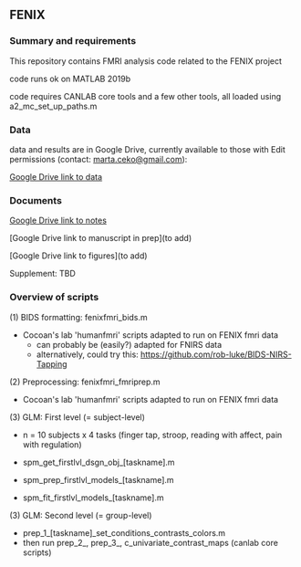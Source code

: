 ## FENIX 

### Summary and requirements

This repository contains FMRI analysis code related to the FENIX project 

code runs ok on MATLAB 2019b

code requires CANLAB core tools and a few other tools, all loaded using a2_mc_set_up_paths.m

### Data 
data and results are in Google Drive, currently available to those with Edit permissions (contact: marta.ceko@gmail.com):

[Google Drive link to data](https://drive.google.com/drive/folders/1B3R5VZHeqQ3_KeJ1lweyBbLVNQeNnjrd?usp=sharing)

### Documents 

[Google Drive link to notes](https://docs.google.com/document/d/1-fGsBUktHSFKVsCYtNA6UotB3DEnhiP-hHVsiIQ-vII/edit#heading=h.glwm6zv7e37q)

[Google Drive link to manuscript in prep](to add)

[Google Drive link to figures](to add)

Supplement: TBD

### Overview of scripts

(1) BIDS formatting: fenixfmri_bids.m 
- Cocoan's lab 'humanfmri' scripts adapted to run on FENIX fmri data 
  - can probably be (easily?) adapted for FNIRS data
  - alternatively, could try this: https://github.com/rob-luke/BIDS-NIRS-Tapping
 
(2) Preprocessing: fenixfmri_fmriprep.m
- Cocoan's lab 'humanfmri' scripts adapted to run on FENIX fmri data 

(3) GLM: First level (= subject-level) 

- n = 10 subjects x 4 tasks (finger tap, stroop, reading with affect, pain with regulation) 

- spm_get_firstlvl_dsgn_obj_[taskname].m
- spm_prep_firstlvl_models_[taskname].m
- spm_fit_firstlvl_models_[taskname].m

(3) GLM: Second level (= group-level) 

- prep_1_[taskname]_set_conditions_contrasts_colors.m
- then run prep_2_, prep_3_, c_univariate_contrast_maps (canlab core scripts) 


